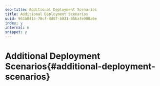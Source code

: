 ```yaml
---
seo-title: Additional Deployment Scenarios
title: Additional Deployment Scenarios
uuid: 963b8414-70cf-4d07-b031-85bafe908a9e
index: y
internal: n
snippet: y
---
```


# Additional Deployment Scenarios{#additional-deployment-scenarios}

